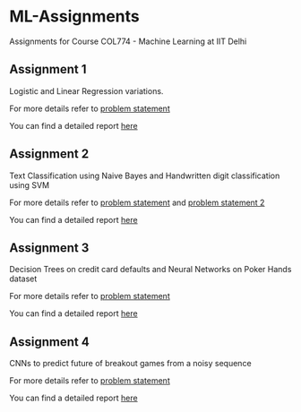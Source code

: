 # ML-Assignments
Assignments for Course COL774 - Machine Learning at IIT Delhi

## Assignment 1

Logistic and Linear Regression variations.

For more details refer to [problem statement](assignment1/problem_statement.pdf)

You can find a detailed report [here](assignment1/report.pdf)

## Assignment 2

Text Classification using Naive Bayes and Handwritten digit classification
using SVM

For more details refer to [problem statement](assignment2/problem_statement.pdf) and [problem statement 2](assignment2/problem_statement2.pdf)

You can find a detailed report [here](assignment2/report.pdf)

## Assignment 3

Decision Trees on credit card defaults and Neural Networks on Poker Hands dataset

For more details refer to [problem statement](assignment3/problem_statement.pdf)

You can find a detailed report [here](assignment3/report.pdf)

## Assignment 4

CNNs to predict future of breakout games from a noisy sequence

For more details refer to [problem statement](assignment4/problem_statement.pdf)

You can find a detailed report [here](assignment4/report.pdf)
